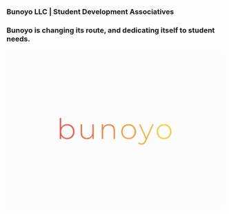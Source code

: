 ### Bunoyo LLC | Student Development Associatives
### Bunoyo is changing its route, and dedicating itself to student needs. 

![Bunoyo LLC](LightLogo.PNG?raw=true "Title")
